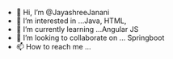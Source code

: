 - 👋 Hi, I’m @JayashreeJanani
- 👀 I’m interested in ...Java, HTML, 
- 🌱 I’m currently learning ...Angular JS
- 💞️ I’m looking to collaborate on ... Springboot
- 📫 How to reach me ...

<!---
JayashreeJanani/JayashreeJanani is a ✨ special ✨ repository because its `README.md` (this file) appears on your GitHub profile.
You can click the Preview link to take a look at your changes.
--->
